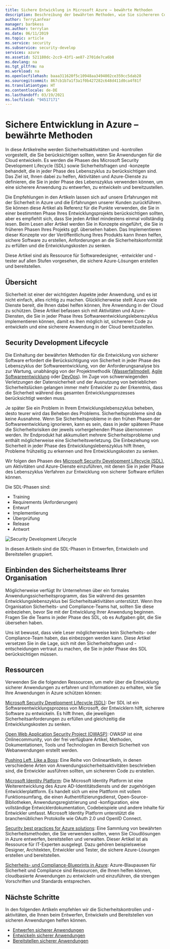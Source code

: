 ```yaml
---
title: Sichere Entwicklung in Microsoft Azure – bewährte Methoden
description: Beschreibung der bewährten Methoden, wie Sie sichereren Code entwickeln und eine sicherere Anwendung in der Cloud bereitstellen können.
author: TerryLanfear
manager: barbkess
ms.author: terrylan
ms.date: 06/11/2019
ms.topic: article
ms.service: security
ms.subservice: security-develop
services: azure
ms.assetid: 521180dc-2cc9-43f1-ae87-2701de7ca6b8
ms.devlang: na
ms.tgt_pltfrm: na
ms.workload: na
ms.openlocfilehash: baaa311620f5c10948aa3494002ce359cc5dab28
ms.sourcegitcommit: 867cb1b7a1f3a1f0b427282c648d411d0ca4f81f
ms.translationtype: HT
ms.contentlocale: de-DE
ms.lasthandoff: 03/19/2021
ms.locfileid: "94517171"
---
```

# <a name="secure-development-best-practices-on-azure"></a>Sichere Entwicklung in Azure – bewährte Methoden
In diese Artikelreihe werden Sicherheitsaktivitäten und -kontrollen vorgestellt, die Sie berücksichtigen sollten, wenn Sie Anwendungen für die Cloud entwickeln. Es werden die Phasen des Microsoft Security Development Lifecycle (SDL) sowie Sicherheitsfragen und -konzepte behandelt, die in jeder Phase des Lebenszyklus zu berücksichtigen sind. Das Ziel ist, Ihnen dabei zu helfen, Aktivitäten und Azure-Dienste zu definieren, die Sie in jeder Phase des Lebenszyklus verwenden können, um eine sicherere Anwendung zu entwerfen, zu entwickeln und bereitzustellen.

Die Empfehlungen in den Artikeln lassen sich auf unsere Erfahrungen mit der Sicherheit in Azure und die Erfahrungen unserer Kunden zurückführen. Sie können diese Artikel als Referenz für die Punkte verwenden, die Sie in einer bestimmten Phase Ihres Entwicklungsprojekts berücksichtigen sollten, aber es empfiehlt sich, dass Sie jeden Artikel mindestens einmal vollständig lesen. Beim Lesen aller Artikel werden Sie in Konzepte eingeführt, die Sie in früheren Phasen Ihres Projekts ggf. übersehen haben. Das Implementieren dieser Konzepte vor der Veröffentlichung Ihres Produkts kann Ihnen helfen, sichere Software zu erstellen, Anforderungen an die Sicherheitskonformität zu erfüllen und die Entwicklungskosten zu senken.

Diese Artikel sind als Ressource für Softwaredesigner, -entwickler und -tester auf allen Stufen vorgesehen, die sichere Azure-Lösungen erstellen und bereitstellen.

## <a name="overview"></a>Übersicht

Sicherheit ist einer der wichtigsten Aspekte jeder Anwendung, und es ist nicht einfach, alles richtig zu machen. Glücklicherweise stellt Azure viele Dienste bereit, die Ihnen dabei helfen können, Ihre Anwendung in der Cloud zu schützen. Diese Artikel befassen sich mit Aktivitäten und Azure-Diensten, die Sie in jeder Phase Ihres Softwareentwicklungslebenszyklus implementieren können, damit es Ihen möglich ist, sichereren Code zu entwickeln und eine sicherere Anwendung in der Cloud bereitzustellen.

## <a name="security-development-lifecycle"></a>Security Development Lifecycle

Die Einhaltung der bewährten Methoden für die Entwicklung von sicherer Software erfordert die Berücksichtigung von Sicherheit in jeder Phase des Lebenszyklus der Softwareentwicklung, von der Anforderungsanalyse bis zur Wartung, unabhängig von der Projektmethodik ([Wasserfallmodell](https://en.wikipedia.org/wiki/Waterfall_model), [Agile Softwareentwicklung](https://en.wikipedia.org/wiki/Agile_software_development) oder [DevOps](https://en.wikipedia.org/wiki/DevOps)). Im Zuge von schwerwiegenden Verletzungen der Datensicherheit und der Ausnutzung von betrieblichen Sicherheitslücken gelangen immer mehr Entwickler zu der Erkenntnis, dass die Sicherheit während des gesamten Entwicklungsprozesses berücksichtigt werden muss.

Je später Sie ein Problem in Ihrem Entwicklungslebenszyklus beheben, desto teurer wird das Beheben des Problems. Sicherheitsprobleme sind da keine Ausnahme. Wenn Sie Sicherheitsprobleme in den frühen Phasen der Softwareentwicklung ignorieren, kann es sein, dass in jeder späteren Phase die Sicherheitsrisiken der jeweils vorhergehenden Phase übernommen werden. Ihr Endprodukt hat akkumuliert mehrere Sicherheitsprobleme und enthält möglicherweise eine Sicherheitsverletzung. Die Einbeziehung von Sicherheit in jeder Phase des Entwicklungslebenszyklus hilft Ihnen, Probleme frühzeitig zu erkennen und Ihre Entwicklungskosten zu senken.

Wir folgen den Phasen des [Microsoft Security Development Lifecycle (SDL)](/previous-versions/windows/desktop/cc307891(v=msdn.10)), um Aktivitäten und Azure-Dienste einzuführen, mit denen Sie in jeder Phase des Lebenszyklus Verfahren zur Entwicklung von sicherer Software erfüllen können.

Die SDL-Phasen sind:

  - Training
  - Requirements (Anforderungen)
  - Entwurf
  - Implementierung
  - Überprüfung
  - Release
  - Antwort

![Security Development Lifecycle](./media/secure-dev-overview/01-sdl-phase.png)

In diesen Artikeln sind die SDL-Phasen in Entwerfen, Entwickeln und Bereitstellen gruppiert.

## <a name="engage-your-organizations-security-team"></a>Einbinden des Sicherheitsteams Ihrer Organisation

Möglicherweise verfügt Ihr Unternehmen über ein formales Anwendungssicherheitsprogramm, das Sie während des gesamten Entwicklungslebenszyklus bei Sicherheitsaktivitäten unterstützt. Wenn Ihre Organisation Sicherheits- und Compliance-Teams hat, sollten Sie diese einbeziehen, bevor Sie mit der Entwicklung Ihrer Anwendung beginnen. Fragen Sie die Teams in jeder Phase des SDL, ob es Aufgaben gibt, die Sie übersehen haben.

Uns ist bewusst, dass viele Leser möglicherweise kein Sicherheits- oder Compliance-Team haben, das einbezogen werden kann. Diese Artikel versetzen Sie in die Lage, sich mit den Sicherheitsfragen und -entscheidungen vertraut zu machen, die Sie in jeder Phase des SDL berücksichtigen müssen.

## <a name="resources"></a>Ressourcen

Verwenden Sie die folgenden Ressourcen, um mehr über die Entwicklung sicherer Anwendungen zu erfahren und Informationen zu erhalten, wie Sie Ihre Anwendungen in Azure schützen können:

[Microsoft Security Development Lifecycle (SDL)](/previous-versions/windows/desktop/cc307891(v=msdn.10)): Der SDL ist ein Softwareentwicklungsprozess von Microsoft, der Entwicklern hilft, sicherere Software zu entwickeln. Es hilft Ihnen, die jeweiligen Sicherheitsanforderungen zu erfüllen und gleichzeitig die Entwicklungskosten zu senken.

[Open Web Application Security Project (OWASP)](https://www.owasp.org/index.php/Main_Page): OWASP ist eine Onlinecommunity, von der frei verfügbare Artikel, Methoden, Dokumentationen, Tools und Technologien im Bereich Sicherheit von Webanwendungen erstellt werden.

[Pushing Left, Like a Boss](https://code.likeagirl.io/pushing-left-like-a-boss-part-1-80f1f007da95?WT.mc_id=docs-blog-tajanca): Eine Reihe von Onlineartikeln, in denen verschiedene Arten von Anwendungssicherheitsaktivitäten beschrieben sind, die Entwickler ausführen sollten, um sichereren Code zu erstellen.

[Microsoft Identity Platform](../../active-directory/develop/index.yml): Die Microsoft Identity Platform ist eine Weiterentwicklung des Azure AD-Identitätsdiensts und der zugehörigen Entwicklerplattform. Es handelt sich um eine Plattform mit vollem Funktionsumfang, die einen Authentifizierungsdienst, Open-Source-Bibliotheken, Anwendungsregistrierung und -konfiguration, eine vollständige Entwicklerdokumentation, Codebeispiele und andere Inhalte für Entwickler umfasst. Microsoft Identity Platform unterstützt die branchenüblichen Protokolle wie OAuth 2.0 und OpenID Connect.

[Security best practices for Azure solutions](https://azure.microsoft.com/resources/security-best-practices-for-azure-solutions/): Eine Sammlung von bewährten Sicherheitsmethoden, die Sie verwenden sollten, wenn Sie Cloudlösungen in Azure entwerfen, bereitstellen und verwalten. Dieser Artikel ist als Ressource für IT-Experten ausgelegt. Dazu gehören beispielsweise Designer, Architekten, Entwickler und Tester, die sichere Azure-Lösungen erstellen und bereitstellen.

[Sicherheits- und Compliance-Blueprints in Azure](https://servicetrust.microsoft.com/ViewPage/BlueprintOverview): Azure-Blaupausen für Sicherheit und Compliance sind Ressourcen, die Ihnen helfen können, cloudbasierte Anwendungen zu entwickeln und einzuführen, die strengen Vorschriften und Standards entsprechen.

## <a name="next-steps"></a>Nächste Schritte
In den folgenden Artikeln empfehlen wir die Sicherheitskontrollen und -aktivitäten, die Ihnen beim Entwerfen, Entwickeln und Bereitstellen von sicheren Anwendungen helfen können.

- [Entwerfen sicherer Anwendungen](secure-design.md)
- [Entwickeln sicherer Anwendungen](secure-develop.md)
- [Bereitstellen sicherer Anwendungen](secure-deploy.md)